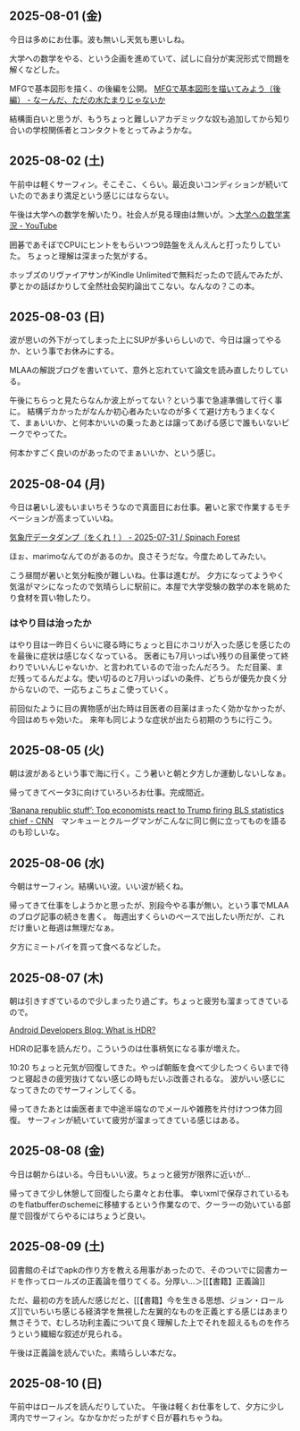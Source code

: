 ## 2025-08-01 (金)

今日は多めにお仕事。波も無いし天気も悪いしね。

大学への数学をやる、という企画を進めていて、試しに自分が実況形式で問題を解くなどした。

MFGで基本図形を描く、の後編を公開。 [MFGで基本図形を描いてみよう（後編） - なーんだ、ただの水たまりじゃないか](https://karino2.github.io/2025/08/01/draw_shape_on_MFG_part2.html)

結構面白いと思うが、もうちょっと難しいアカデミックな奴も追加してから知り合いの学校関係者とコンタクトをとってみようかな。

## 2025-08-02 (土)

午前中は軽くサーフィン。そこそこ、くらい。最近良いコンディションが続いていたのであまり満足という感じにはならない。

午後は大学への数学を解いたり。社会人が見る理由は無いが。＞[大学への数学実況 - YouTube](https://www.youtube.com/playlist?list=PLiN05oU54b6bDRz6UZvqNOj-X6SEvRhCU)

囲碁であそぼでCPUにヒントをもらいつつ9路盤をえんえんと打ったりしていた。
ちょっと理解は深まった気がする。

ホッブズのリヴァイアサンがKindle Unlimitedで無料だったので読んでみたが、夢とかの話ばかりして全然社会契約論出てこない。なんなの？この本。

## 2025-08-03 (日)

波が思いの外下がってしまった上にSUPが多いらしいので、今日は譲ってやるか、という事でお休みにする。

MLAAの解説ブログを書いていて、意外と忘れていて論文を読み直したりしている。

午後にちらっと見たらなんか波上がってない？という事で急遽準備して行く事に。
結構デカかったがなんか初心者みたいなのが多くて避け方もうまくなくて、まぁいいか、と何本かいいの乗ったあとは譲ってあげる感じで誰もいないピークでやってた。

何本かすごく良いのがあったのでまぁいいか、という感じ。

## 2025-08-04 (月)

今日は暑いし波もいまいちそうなので真面目にお仕事。暑いと家で作業するモチベーションが高まっていいね。

[気象庁データダンプ（をくれ！） - 2025-07-31 / Spinach Forest](https://records.dodgson.org/2025/07/31/give-me-data-jma/)

ほぉ、marimoなんてのがあるのか。良さそうだな。今度ためしてみたい。

こう昼間が暑いと気分転換が難しいね。仕事は進むが。
夕方になってようやく気温がマシになったので気晴らしに駅前に。本屋で大学受験の数学の本を眺めたり食材を買い物したり。

### はやり目は治ったか

はやり目は一昨日くらいに寝る時にちょっと目にホコリが入った感じを感じたのを最後に症状は感じなくなっている。
医者にも7月いっぱい残りの目薬使って終わりでいいんじゃないか、と言われているので治ったんだろう。
ただ目薬、まだ残ってるんだよな。使い切るのと7月いっぱいの条件、どちらが優先か良く分からないので、一応ちょこちょこ使っていく。

前回似たように目の異物感が出た時は目医者の目薬はまったく効かなかったが、今回はめちゃ効いた。
来年も同じような症状が出たら初期のうちに行こう。

## 2025-08-05 (火)

朝は波があるという事で海に行く。こう暑いと朝と夕方しか運動しないしなぁ。

帰ってきてベータ3に向けていろいろお仕事。完成間近。

[‘Banana republic stuff’: Top economists react to Trump firing BLS statistics chief - CNN](https://edition.cnn.com/2025/08/04/Tv/video/amanpour-bianna-golodryga-trump-fire-bls-statistics-chief-paul-krugman-greg-mankiw)　マンキューとクルーグマンがこんなに同じ側に立ってものを語るのも珍しいな。

## 2025-08-06 (水)

今朝はサーフィン。結構いい波。いい波が続くね。

帰ってきて仕事をしようかと思ったが、別段今やる事が無い。という事でMLAAのブログ記事の続きを書く。
毎週出すくらいのペースで出したい所だが、これだけ重いと毎週は無理だなぁ。

夕方にミートパイを買って食べるなどした。

## 2025-08-07 (木)

朝は引きすぎているので少しまったり過ごす。ちょっと疲労も溜まってきているので。

[Android Developers Blog: What is HDR?](https://android-developers.googleblog.com/2025/08/what-is-hdr.html)

HDRの記事を読んだり。こういうのは仕事柄気になる事が増えた。

10:20 ちょっと元気が回復してきた。やっぱ朝飯を食べて少したつくらいまで待つと寝起きの疲労抜けてない感じの時もだいぶ改善されるな。
波がいい感じになってきたのでサーフィンしてくる。

帰ってきたあとは歯医者まで中途半端なのでメールや雑務を片付けつつ体力回復。
サーフィンが続いていて疲労が溜まってきている感じはある。

## 2025-08-08 (金)

今日は朝からはいる。今日もいい波。ちょっと疲労が限界に近いが…

帰ってきて少し休憩して回復したら粛々とお仕事。
幸いxmlで保存されているものをflatbufferのschemeに移植するという作業なので、クーラーの効いている部屋で回復がてらやるにはちょうど良い。

## 2025-08-09 (土)

図書館のそばでapkの作り方を教える用事があったので、そのついでに図書カードを作ってロールズの正義論を借りてくる。分厚い…＞[[【書籍】正義論]]

ただ、最初の方を読んだ感じだと、[[【書籍】今を生きる思想、ジョン・ロールズ]]でいちいち感じる経済学を無視した左翼的なものを正義とする感じはあまり無さそうで、むしろ功利主義について良く理解した上でそれを超えるものを作ろうという繊細な叙述が見られる。

午後は正義論を読んでいた。素晴らしい本だな。

## 2025-08-10 (日)

午前中はロールズを読んだりしていた。
午後は軽くお仕事をして、夕方に少し湾内でサーフィン。なかなかだったがすぐ日が暮れちゃうね。